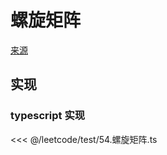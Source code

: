 # 螺旋矩阵
[来源](https://leetcode.cn/problems/spiral-matrix/)

## 实现

### typescript 实现

<<< @/leetcode/test/54.螺旋矩阵.ts


